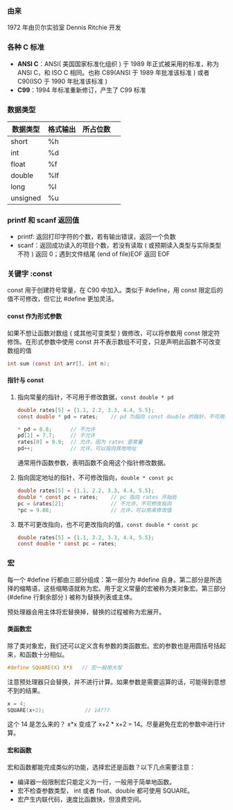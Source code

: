 ### 由来

1972 年由贝尔实验室 Dennis Ritchie 开发

### 各种 C 标准

- **ANSI C**：ANSI( 美国国家标准化组织 ) 于 1989 年正式被采用的标准，称为 ANSI C，和 ISO C 相同。也称 C89(ANSI 于 1989 年批准该标准 ) 或者 C90(ISO 于 1990 年批准该标准 )
- **C99**：1994 年标准重新修订，产生了 C99 标准

### 数据类型

| 数据类型     | 格式输出 | 所占位数 |      |
| -------- | ---- | ---- | ---- |
| short    | %h   |      |      |
| int      | %d   |      |      |
| float    | %f   |      |      |
| double   | %lf  |      |      |
| long     | %l   |      |      |
| unsigned | %u   |      |      |

### printf 和 scanf 返回值

- printf: 返回打印字符的个数，若有输出错误，返回一个负数
- scanf：返回成功读入的项目个数，若没有读取 ( 或预期读入类型与实际类型不符 ) 返回 0；遇到文件结尾 (end of file)EOF 返回 EOF

### 关键字 :const

const 用于创建符号常量，在 C90 中加入。类似于 #define，用 const 限定后的值不可修改，但它比 #define 更加灵活。

#### const 作为形式参数

如果不想让函数对数组 ( 或其他可变类型 ) 做修改，可以将参数用 const 限定符修饰。在形式参数中使用 const 并不表示数组不可变，只是声明此函数不可改变数组的值

```c
int sum (const int arr[], int n);
```

#### 指针与 const

1. 指向常量的指针，不可用于修改数据，`const double * pd`

   ```c
   double rates[5] = {1.1, 2.2, 3.3, 4.4, 5.5};
   const double * pd = rates;    // pd 为指向 const double 的指针，不可用来修改它指向的数值

   * pd = 8.8;      // 不允许
   pd[2] = 7.7;     // 不允许
   rates[0] = 9.9;  // 允许，因为 rates 是常量
   pd++;            // 允许，可以指向其他地址
   ```

    通常用作函数参数，表明函数不会用这个指针修改数据。

2. 指向固定地址的指针，不可修改指向，`double * const pc`

   ```c
   double rates[5] = {1.1, 2.2, 3.3, 4.4, 5.5};
   double * const pc = rates;    // pc 指向 rates 开始处
   pc = &rates[2];               // 不允许，不可修改指向
   *pc = 9.88;                   // 允许，可以用来修改值
   ```

3. 既不可更改指向，也不可更改指向的值，`const double * const pc`

   ```c
   double rates[5] = {1.1, 2.2, 3.3, 4.4, 5.5};
   const double * const pc = rates;
   ```

### 宏

每一个 #define 行都由三部分组成：第一部分为 #define 自身。第二部分是所选择的缩略语，这些缩略语就称为宏。用于定义常量的宏被称为类对象宏。第三部分 (#define 行剩余部分 ) 被称为替换列表或主体。

预处理器会用主体将宏替换掉，替换的过程被称为宏展开。

#### 类函数宏

除了类对象宏，我们还可以定义含有参数的类函数宏。宏的参数也是用圆括号括起来，和函数十分相似。

```c
#define SQUARE(X) X*X   // 宏一般用大写
```

注意预处理器只会替换，并不进行计算。如果参数是需要运算的话，可能得到意想不到的结果。

```c
x = 4;
SQUARE(x+2);             // 14???
```

这个 14 是怎么来的？ x*x 变成了 x+2 * x+2 = 14。尽量避免在宏的参数中进行计算。

#### 宏和函数

宏和函数都能完成类似的功能，选择宏还是函数？以下几点需要注意：

- 编译器一般限制宏只能定义为一行，一般用于简单地函数。
- 宏不检查参数类型， int 或者 float、double 都可使用 SQUARE。
- 宏产生内联代码，速度比函数快，但浪费空间。



